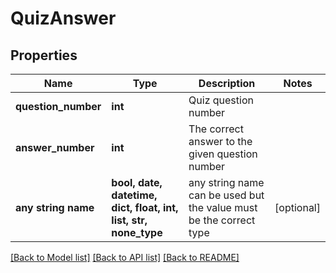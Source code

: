 # QuizAnswer


## Properties
Name | Type | Description | Notes
------------ | ------------- | ------------- | -------------
**question_number** | **int** | Quiz question number | 
**answer_number** | **int** | The correct answer to the given question number | 
**any string name** | **bool, date, datetime, dict, float, int, list, str, none_type** | any string name can be used but the value must be the correct type | [optional]

[[Back to Model list]](../README.md#documentation-for-models) [[Back to API list]](../README.md#documentation-for-api-endpoints) [[Back to README]](../README.md)


